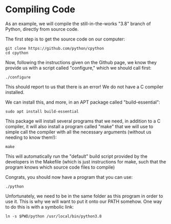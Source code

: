 # Compiling Code

As an example, we will compile the still-in-the-works "3.8" branch of Python, directly from source code. 

The first step is to get the source code on our computer:

```{sh}
git clone https://github.com/python/cpython
cd cpython
```

Now, following the instructions given on the Github page, we know they provide us with a script called "configure," which we should call first: 

```{sh}
./configure
```

This should report to us that there is an error! We do not have a C compiler installed. 

We can install this, and more, in an APT package called "build-essential":

```{sh}
sudo apt install build-essential
```

This package will install several programs that we need, in addition to a C compiler, it will also install a program called "make" that we will use to simple call the compiler with all the necessary arguments (without us needing to know them!):

``` shell
make
```

This will automatically run the "default" build script provided by the developers in the Makefile (which is just instructions for make, such that the program knows which source code files to compile)

Congrats, you should now have a program that you can use: 

``` shell
./python
```

Unfortunately, we need to be in the same folder as this program in order to use it. This is why we will want to put it onto our PATH somehow. One way to do this is with a symbolic link:

``` shell
ln -s $PWD/python /usr/local/bin/python3.8
```
